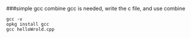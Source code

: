 ###simple gcc combine
gcc is needed, write the c file, and use combine

	gcc -v
	opkg install gcc
	gcc helloWrold.cpp

